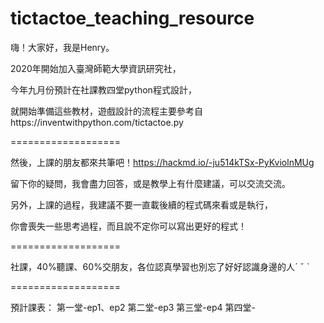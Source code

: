 # tictactoe_teaching_resource
嗨！大家好，我是Henry。

2020年開始加入臺灣師範大學資訊研究社，

今年九月份預計在社課教四堂python程式設計，

就開始準備這些教材，遊戲設計的流程主要參考自https://inventwithpython.com/tictactoe.py

===================

然後，上課的朋友都來共筆吧！https://hackmd.io/-ju514kTSx-PyKviolnMUg

留下你的疑問，我會盡力回答，或是教學上有什麼建議，可以交流交流。

另外，上課的過程，我建議不要一直載後續的程式碼來看或是執行，

你會喪失一些思考過程，而且說不定你可以寫出更好的程式！

===================

社課，40%聽課、60%交朋友，各位認真學習也別忘了好好認識身邊的人ˊ ˇ ˋ

===================

預計課表：
第一堂-ep1、ep2
第二堂-ep3
第三堂-ep4
第四堂-
